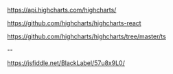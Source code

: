 https://api.highcharts.com/highcharts/

https://github.com/highcharts/highcharts-react

https://github.com/highcharts/highcharts/tree/master/ts

--

https://jsfiddle.net/BlackLabel/57u8x9L0/
